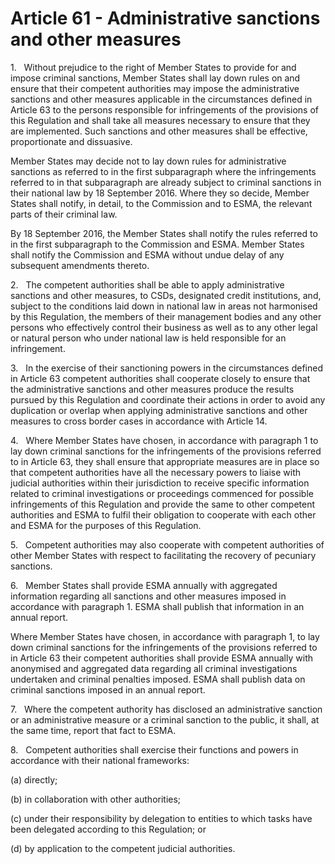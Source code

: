 # Article 61 - Administrative sanctions and other measures


1.   Without prejudice to the right of Member States to provide for and impose criminal sanctions, Member States shall lay down rules on and ensure that their competent authorities may impose the administrative sanctions and other measures applicable in the circumstances defined in Article 63 to the persons responsible for infringements of the provisions of this Regulation and shall take all measures necessary to ensure that they are implemented. Such sanctions and other measures shall be effective, proportionate and dissuasive.

Member States may decide not to lay down rules for administrative sanctions as referred to in the first subparagraph where the infringements referred to in that subparagraph are already subject to criminal sanctions in their national law by 18 September 2016. Where they so decide, Member States shall notify, in detail, to the Commission and to ESMA, the relevant parts of their criminal law.

By 18 September 2016, the Member States shall notify the rules referred to in the first subparagraph to the Commission and ESMA. Member States shall notify the Commission and ESMA without undue delay of any subsequent amendments thereto.

2.   The competent authorities shall be able to apply administrative sanctions and other measures, to CSDs, designated credit institutions, and, subject to the conditions laid down in national law in areas not harmonised by this Regulation, the members of their management bodies and any other persons who effectively control their business as well as to any other legal or natural person who under national law is held responsible for an infringement.

3.   In the exercise of their sanctioning powers in the circumstances defined in Article 63 competent authorities shall cooperate closely to ensure that the administrative sanctions and other measures produce the results pursued by this Regulation and coordinate their actions in order to avoid any duplication or overlap when applying administrative sanctions and other measures to cross border cases in accordance with Article 14.

4.   Where Member States have chosen, in accordance with paragraph 1 to lay down criminal sanctions for the infringements of the provisions referred to in Article 63, they shall ensure that appropriate measures are in place so that competent authorities have all the necessary powers to liaise with judicial authorities within their jurisdiction to receive specific information related to criminal investigations or proceedings commenced for possible infringements of this Regulation and provide the same to other competent authorities and ESMA to fulfil their obligation to cooperate with each other and ESMA for the purposes of this Regulation.

5.   Competent authorities may also cooperate with competent authorities of other Member States with respect to facilitating the recovery of pecuniary sanctions.

6.   Member States shall provide ESMA annually with aggregated information regarding all sanctions and other measures imposed in accordance with paragraph 1. ESMA shall publish that information in an annual report.

Where Member States have chosen, in accordance with paragraph 1, to lay down criminal sanctions for the infringements of the provisions referred to in Article 63 their competent authorities shall provide ESMA annually with anonymised and aggregated data regarding all criminal investigations undertaken and criminal penalties imposed. ESMA shall publish data on criminal sanctions imposed in an annual report.

7.   Where the competent authority has disclosed an administrative sanction or an administrative measure or a criminal sanction to the public, it shall, at the same time, report that fact to ESMA.

8.   Competent authorities shall exercise their functions and powers in accordance with their national frameworks:

(a) directly;

(b) in collaboration with other authorities;

(c) under their responsibility by delegation to entities to which tasks have been delegated according to this Regulation; or

(d) by application to the competent judicial authorities.
